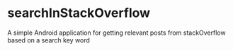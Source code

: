 # searchInStackOverflow
A simple Android application for getting relevant posts from stackOverflow based on a search key word
